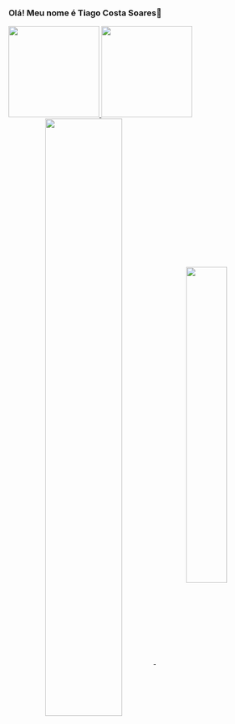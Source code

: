 ### Olá! Meu nome é Tiago Costa Soares👋

<div>
  <a href="https://github.com/TiagoCSoares">
  <img height="180cm" src="https://github-readme-stats.vercel.app/api?username=TiagoCSoares&show_icons=true&theme=dracula&include_all_commits=true&count_private=true"/>
  <img height ="180cm" src = "https://github-readme-stats.vercel.app/api/top-langs/?username=TiagoCSoares&layout=compact&langs_count=6&theme=dracula"/>
</div>

<div  align="center" style="margin-bottom:100px">
<img width=55% align="center"  src="https://github-readme-streak-stats.herokuapp.com?user=rafael-isidro&theme=radical&mode=weekly" />
<img width=40% align="center" src=""https://github-readme-stats.vercel.app/api/top-langs/?username=TiagoCSoares&layout=compact&langs_count=6&theme=dracula" />
 </div>

    
<!--
**TiagoCSoares/tiagocsoares** is a ✨ _special_ ✨ repository because its `README.md` (this file) appears on your GitHub profile.

Here are some ideas to get you started:

- 🔭 I’m currently working on ...
- 🌱 I’m currently learning ...
- 👯 I’m looking to collaborate on ...
- 🤔 I’m looking for help with ...
- 💬 Ask me about ...
- 📫 How to reach me: ...
- 😄 Pronouns: ...
- ⚡ Fun fact: ...
-->
